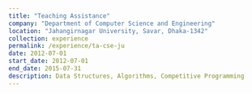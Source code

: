 ```yaml
---
title: "Teaching Assistance"
company: "Department of Computer Science and Engineering"
location: "Jahangirnagar University, Savar, Dhaka-1342"
collection: experience
permalink: /experience/ta-cse-ju
date: 2012-07-01
start_date: 2012-07-01
end_date: 2015-07-31
description: Data Structures, Algorithms, Competitive Programming
---
```

